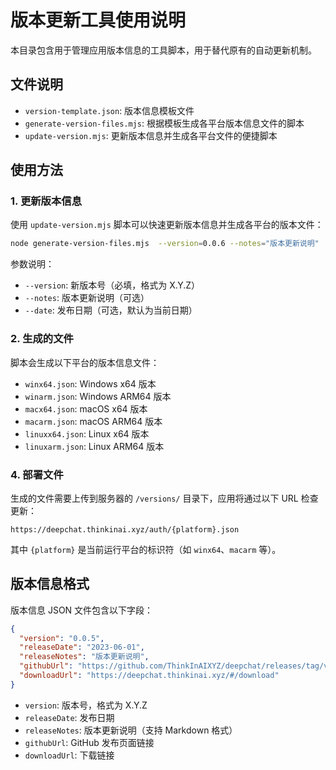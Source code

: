 # 版本更新工具使用说明

本目录包含用于管理应用版本信息的工具脚本，用于替代原有的自动更新机制。

## 文件说明

- `version-template.json`: 版本信息模板文件
- `generate-version-files.mjs`: 根据模板生成各平台版本信息文件的脚本
- `update-version.mjs`: 更新版本信息并生成各平台文件的便捷脚本

## 使用方法

### 1. 更新版本信息

使用 `update-version.mjs` 脚本可以快速更新版本信息并生成各平台的版本文件：

```bash
node generate-version-files.mjs  --version=0.0.6 --notes="版本更新说明"  --date="2023-06-15"
```

参数说明：
- `--version`: 新版本号（必填，格式为 X.Y.Z）
- `--notes`: 版本更新说明（可选）
- `--date`: 发布日期（可选，默认为当前日期）

### 2. 生成的文件

脚本会生成以下平台的版本信息文件：

- `winx64.json`: Windows x64 版本
- `winarm.json`: Windows ARM64 版本
- `macx64.json`: macOS x64 版本
- `macarm.json`: macOS ARM64 版本
- `linuxx64.json`: Linux x64 版本
- `linuxarm.json`: Linux ARM64 版本

### 4. 部署文件

生成的文件需要上传到服务器的 `/versions/` 目录下，应用将通过以下 URL 检查更新：

```
https://deepchat.thinkinai.xyz/auth/{platform}.json
```

其中 `{platform}` 是当前运行平台的标识符（如 `winx64`、`macarm` 等）。

## 版本信息格式

版本信息 JSON 文件包含以下字段：

```json
{
  "version": "0.0.5",
  "releaseDate": "2023-06-01",
  "releaseNotes": "版本更新说明",
  "githubUrl": "https://github.com/ThinkInAIXYZ/deepchat/releases/tag/v0.0.5",
  "downloadUrl": "https://deepchat.thinkinai.xyz/#/download"
}
```

- `version`: 版本号，格式为 X.Y.Z
- `releaseDate`: 发布日期
- `releaseNotes`: 版本更新说明（支持 Markdown 格式）
- `githubUrl`: GitHub 发布页面链接
- `downloadUrl`: 下载链接
